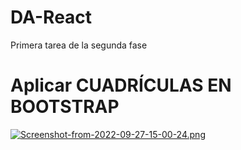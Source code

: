 # DA-React
Primera tarea de la segunda fase
# Aplicar CUADRÍCULAS EN BOOTSTRAP 
[![Screenshot-from-2022-09-27-15-00-24.png](https://i.postimg.cc/y887dpyr/Screenshot-from-2022-09-27-15-00-24.png)](https://postimg.cc/KRw6pNVn)
